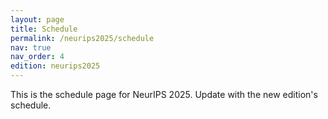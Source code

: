 ```yaml
---
layout: page
title: Schedule
permalink: /neurips2025/schedule
nav: true
nav_order: 4
edition: neurips2025
---
```


This is the schedule page for NeurIPS 2025. Update with the new edition's schedule. 